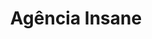 ---
layout: post
type: post
title: Agência Insane
description: ""
excerpt: "Desenvolvimento da página Agência Insane com Pug e Sass."
categories: ['portfolio']
tags: ['Front-end']
comments: true
type: single
live: "http://sejainsane.com.br/"
permalink: /portfolio/:title/
---